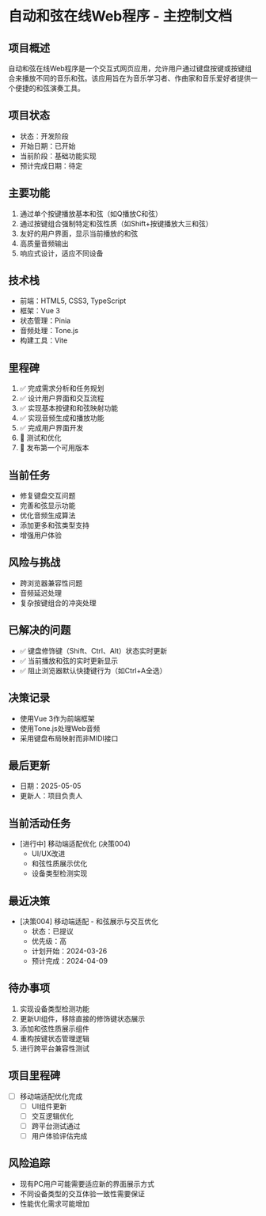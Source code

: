 # 自动和弦在线Web程序 - 主控制文档

## 项目概述
自动和弦在线Web程序是一个交互式网页应用，允许用户通过键盘按键或按键组合来播放不同的音乐和弦。该应用旨在为音乐学习者、作曲家和音乐爱好者提供一个便捷的和弦演奏工具。

## 项目状态
- 状态：开发阶段
- 开始日期：已开始
- 当前阶段：基础功能实现
- 预计完成日期：待定

## 主要功能
1. 通过单个按键播放基本和弦（如Q播放C和弦）
2. 通过按键组合强制特定和弦性质（如Shift+按键播放大三和弦）
3. 友好的用户界面，显示当前播放的和弦
4. 高质量音频输出
5. 响应式设计，适应不同设备

## 技术栈
- 前端：HTML5, CSS3, TypeScript
- 框架：Vue 3
- 状态管理：Pinia
- 音频处理：Tone.js
- 构建工具：Vite

## 里程碑
1. ✅ 完成需求分析和任务规划
2. ✅ 设计用户界面和交互流程
3. ✅ 实现基本按键和和弦映射功能
4. ✅ 实现音频生成和播放功能
5. ✅ 完成用户界面开发
6. 🔄 测试和优化
7. 📝 发布第一个可用版本

## 当前任务
- 修复键盘交互问题
- 完善和弦显示功能
- 优化音频生成算法
- 添加更多和弦类型支持
- 增强用户体验

## 风险与挑战
- 跨浏览器兼容性问题
- 音频延迟处理
- 复杂按键组合的冲突处理

## 已解决的问题
- ✅ 键盘修饰键（Shift、Ctrl、Alt）状态实时更新
- ✅ 当前播放和弦的实时更新显示
- ✅ 阻止浏览器默认快捷键行为（如Ctrl+A全选）

## 决策记录
- 使用Vue 3作为前端框架
- 使用Tone.js处理Web音频
- 采用键盘布局映射而非MIDI接口

## 最后更新
- 日期：2025-05-05
- 更新人：项目负责人

## 当前活动任务
- [进行中] 移动端适配优化 (决策004)
  - UI/UX改进
  - 和弦性质展示优化
  - 设备类型检测实现

## 最近决策
- [决策004] 移动端适配 - 和弦展示与交互优化
  - 状态：已提议
  - 优先级：高
  - 计划开始：2024-03-26
  - 预计完成：2024-04-09

## 待办事项
1. 实现设备类型检测功能
2. 更新UI组件，移除直接的修饰键状态展示
3. 添加和弦性质展示组件
4. 重构按键状态管理逻辑
5. 进行跨平台兼容性测试

## 项目里程碑
- [ ] 移动端适配优化完成
  - [ ] UI组件更新
  - [ ] 交互逻辑优化
  - [ ] 跨平台测试通过
  - [ ] 用户体验评估完成

## 风险追踪
- 现有PC用户可能需要适应新的界面展示方式
- 不同设备类型的交互体验一致性需要保证
- 性能优化需求可能增加 